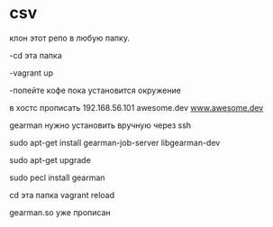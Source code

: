 # csv
клон этот репо в любую папку.

-cd эта папка

-vagrant up

-попейте кофе пока установится окружение

в хостс прописать 192.168.56.101 awesome.dev www.awesome.dev

gearman нужно установить вручную через ssh

sudo apt-get install gearman-job-server libgearman-dev

sudo apt-get upgrade

sudo pecl install gearman

cd эта папка vagrant reload

gearman.so уже прописан
